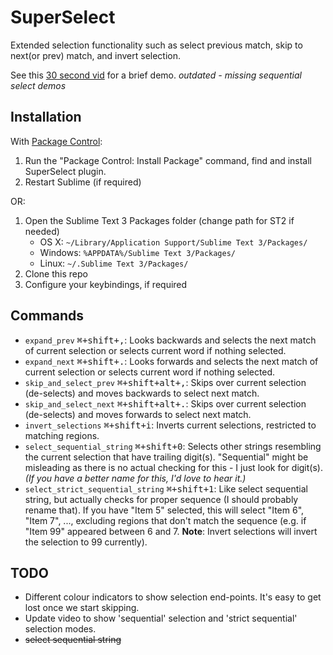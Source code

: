 SuperSelect
==================

Extended selection functionality such as select previous match, skip to next(or prev) match, and invert selection.

See this [30 second vid](http://youtu.be/8SQi-Fvhp-Q) for a brief demo. *outdated - missing sequential select demos*

Installation
------------

With [Package Control](https://sublime.wbond.net/):

1. Run the "Package Control: Install Package" command, find and install SuperSelect plugin.
2. Restart Sublime (if required)

OR:

1. Open the Sublime Text 3 Packages folder (change path for ST2 if needed)
    - OS X: `~/Library/Application Support/Sublime Text 3/Packages/`
    - Windows: `%APPDATA%/Sublime Text 3/Packages/`
    - Linux: `~/.Sublime Text 3/Packages/`
2. Clone this repo
3. Configure your keybindings, if required

Commands
--------

+ `expand_prev` <kbd>&#8984;+shift+,</kbd>: Looks backwards and selects the next match of current selection or selects current word if nothing selected.
+ `expand_next` <kbd>&#8984;+shift+.</kbd>: Looks forwards and selects the next match of current selection or selects current word if nothing selected.
+ `skip_and_select_prev` <kbd>&#8984;+shift+alt+,</kbd>: Skips over current selection (de-selects) and moves backwards to select next match.
+ `skip_and_select_next` <kbd>&#8984;+shift+alt+.</kbd>: Skips over current selection (de-selects) and moves forwards to select next match.
+ `invert_selections` <kbd>&#8984;+shift+i</kbd>: Inverts current selections, restricted to matching regions.
+ `select_sequential_string` <kbd>&#8984;+shift+0</kbd>: Selects other strings resembling the current selection that have trailing digit(s).  "Sequential" might be misleading as there is no actual checking for this - I just look for digit(s).  *(If you have a better name for this, I'd love to hear it.)*
+ `select_strict_sequential_string` <kbd>&#8984;+shift+1</kbd>: Like select sequential string, but actually checks for proper sequence (I should probably rename that).  If you have "Item 5" selected, this will select "Item 6", "Item 7", ..., excluding regions that don't match the sequence (e.g. if "Item 99" appeared between 6 and 7.  **Note**: Invert selections will invert the selection to 99 currently).


TODO
--------
- Different colour indicators to show selection end-points.  It's easy to get lost once we start skipping.
- Update video to show 'sequential' selection and 'strict sequential' selection modes.
- ~~select sequential string~~
